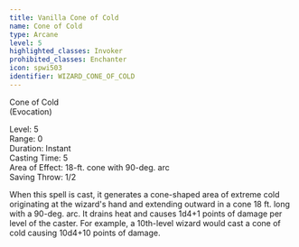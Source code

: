 ```yaml
---
title: Vanilla Cone of Cold
name: Cone of Cold
type: Arcane
level: 5
highlighted_classes: Invoker
prohibited_classes: Enchanter
icon: spwi503
identifier: WIZARD_CONE_OF_COLD
---
```

Cone of Cold  
(Evocation)  
  
Level: 5  
Range: 0  
Duration: Instant  
Casting Time: 5  
Area of Effect: 18-ft. cone with 90-deg. arc  
Saving Throw: 1/2  
  
When this spell is cast, it generates a cone-shaped area of extreme cold originating at the wizard's hand and extending outward in a cone 18 ft. long with a 90-deg. arc. It drains heat and causes 1d4+1 points of damage per level of the caster. For example, a 10th-level wizard would cast a cone of cold causing 10d4+10 points of damage.  
